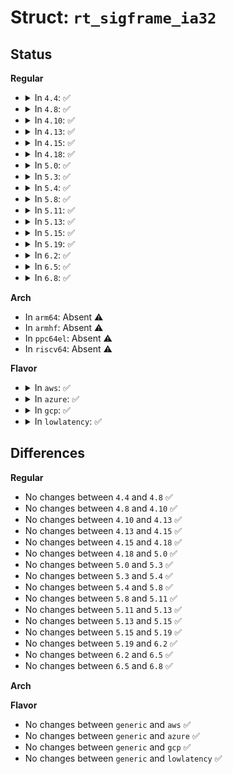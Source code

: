 # Struct: <code>rt_sigframe_ia32</code>

## Status
<b>Regular</b>
<ul>
<li>
<details>
<summary>In <code>4.4</code>: ✅</summary>

```c
struct rt_sigframe_ia32 {
    u32 pretcode;
    int sig;
    u32 pinfo;
    u32 puc;
    compat_siginfo_t info;
    struct ucontext_ia32 uc;
    char retcode[8];
};
```
</details>
</li>
<li>
<details>
<summary>In <code>4.8</code>: ✅</summary>

```c
struct rt_sigframe_ia32 {
    u32 pretcode;
    int sig;
    u32 pinfo;
    u32 puc;
    compat_siginfo_t info;
    struct ucontext_ia32 uc;
    char retcode[8];
};
```
</details>
</li>
<li>
<details>
<summary>In <code>4.10</code>: ✅</summary>

```c
struct rt_sigframe_ia32 {
    u32 pretcode;
    int sig;
    u32 pinfo;
    u32 puc;
    compat_siginfo_t info;
    struct ucontext_ia32 uc;
    char retcode[8];
};
```
</details>
</li>
<li>
<details>
<summary>In <code>4.13</code>: ✅</summary>

```c
struct rt_sigframe_ia32 {
    u32 pretcode;
    int sig;
    u32 pinfo;
    u32 puc;
    compat_siginfo_t info;
    struct ucontext_ia32 uc;
    char retcode[8];
};
```
</details>
</li>
<li>
<details>
<summary>In <code>4.15</code>: ✅</summary>

```c
struct rt_sigframe_ia32 {
    u32 pretcode;
    int sig;
    u32 pinfo;
    u32 puc;
    compat_siginfo_t info;
    struct ucontext_ia32 uc;
    char retcode[8];
};
```
</details>
</li>
<li>
<details>
<summary>In <code>4.18</code>: ✅</summary>

```c
struct rt_sigframe_ia32 {
    u32 pretcode;
    int sig;
    u32 pinfo;
    u32 puc;
    compat_siginfo_t info;
    struct ucontext_ia32 uc;
    char retcode[8];
};
```
</details>
</li>
<li>
<details>
<summary>In <code>5.0</code>: ✅</summary>

```c
struct rt_sigframe_ia32 {
    u32 pretcode;
    int sig;
    u32 pinfo;
    u32 puc;
    compat_siginfo_t info;
    struct ucontext_ia32 uc;
    char retcode[8];
};
```
</details>
</li>
<li>
<details>
<summary>In <code>5.3</code>: ✅</summary>

```c
struct rt_sigframe_ia32 {
    u32 pretcode;
    int sig;
    u32 pinfo;
    u32 puc;
    compat_siginfo_t info;
    struct ucontext_ia32 uc;
    char retcode[8];
};
```
</details>
</li>
<li>
<details>
<summary>In <code>5.4</code>: ✅</summary>

```c
struct rt_sigframe_ia32 {
    u32 pretcode;
    int sig;
    u32 pinfo;
    u32 puc;
    compat_siginfo_t info;
    struct ucontext_ia32 uc;
    char retcode[8];
};
```
</details>
</li>
<li>
<details>
<summary>In <code>5.8</code>: ✅</summary>

```c
struct rt_sigframe_ia32 {
    u32 pretcode;
    int sig;
    u32 pinfo;
    u32 puc;
    compat_siginfo_t info;
    struct ucontext_ia32 uc;
    char retcode[8];
};
```
</details>
</li>
<li>
<details>
<summary>In <code>5.11</code>: ✅</summary>

```c
struct rt_sigframe_ia32 {
    u32 pretcode;
    int sig;
    u32 pinfo;
    u32 puc;
    compat_siginfo_t info;
    struct ucontext_ia32 uc;
    char retcode[8];
};
```
</details>
</li>
<li>
<details>
<summary>In <code>5.13</code>: ✅</summary>

```c
struct rt_sigframe_ia32 {
    u32 pretcode;
    int sig;
    u32 pinfo;
    u32 puc;
    compat_siginfo_t info;
    struct ucontext_ia32 uc;
    char retcode[8];
};
```
</details>
</li>
<li>
<details>
<summary>In <code>5.15</code>: ✅</summary>

```c
struct rt_sigframe_ia32 {
    u32 pretcode;
    int sig;
    u32 pinfo;
    u32 puc;
    compat_siginfo_t info;
    struct ucontext_ia32 uc;
    char retcode[8];
};
```
</details>
</li>
<li>
<details>
<summary>In <code>5.19</code>: ✅</summary>

```c
struct rt_sigframe_ia32 {
    u32 pretcode;
    int sig;
    u32 pinfo;
    u32 puc;
    compat_siginfo_t info;
    struct ucontext_ia32 uc;
    char retcode[8];
};
```
</details>
</li>
<li>
<details>
<summary>In <code>6.2</code>: ✅</summary>

```c
struct rt_sigframe_ia32 {
    u32 pretcode;
    int sig;
    u32 pinfo;
    u32 puc;
    compat_siginfo_t info;
    struct ucontext_ia32 uc;
    char retcode[8];
};
```
</details>
</li>
<li>
<details>
<summary>In <code>6.5</code>: ✅</summary>

```c
struct rt_sigframe_ia32 {
    u32 pretcode;
    int sig;
    u32 pinfo;
    u32 puc;
    compat_siginfo_t info;
    struct ucontext_ia32 uc;
    char retcode[8];
};
```
</details>
</li>
<li>
<details>
<summary>In <code>6.8</code>: ✅</summary>

```c
struct rt_sigframe_ia32 {
    u32 pretcode;
    int sig;
    u32 pinfo;
    u32 puc;
    compat_siginfo_t info;
    struct ucontext_ia32 uc;
    char retcode[8];
};
```
</details>
</li>
</ul>
<b>Arch</b>
<ul>
<li>
In <code>arm64</code>: Absent ⚠️
</li>
<li>
In <code>armhf</code>: Absent ⚠️
</li>
<li>
In <code>ppc64el</code>: Absent ⚠️
</li>
<li>
In <code>riscv64</code>: Absent ⚠️
</li>
</ul>
<b>Flavor</b>
<ul>
<li>
<details>
<summary>In <code>aws</code>: ✅</summary>

```c
struct rt_sigframe_ia32 {
    u32 pretcode;
    int sig;
    u32 pinfo;
    u32 puc;
    compat_siginfo_t info;
    struct ucontext_ia32 uc;
    char retcode[8];
};
```
</details>
</li>
<li>
<details>
<summary>In <code>azure</code>: ✅</summary>

```c
struct rt_sigframe_ia32 {
    u32 pretcode;
    int sig;
    u32 pinfo;
    u32 puc;
    compat_siginfo_t info;
    struct ucontext_ia32 uc;
    char retcode[8];
};
```
</details>
</li>
<li>
<details>
<summary>In <code>gcp</code>: ✅</summary>

```c
struct rt_sigframe_ia32 {
    u32 pretcode;
    int sig;
    u32 pinfo;
    u32 puc;
    compat_siginfo_t info;
    struct ucontext_ia32 uc;
    char retcode[8];
};
```
</details>
</li>
<li>
<details>
<summary>In <code>lowlatency</code>: ✅</summary>

```c
struct rt_sigframe_ia32 {
    u32 pretcode;
    int sig;
    u32 pinfo;
    u32 puc;
    compat_siginfo_t info;
    struct ucontext_ia32 uc;
    char retcode[8];
};
```
</details>
</li>
</ul>

## Differences
<b>Regular</b>
<ul>
<li>
No changes between <code>4.4</code> and <code>4.8</code> ✅
</li>
<li>
No changes between <code>4.8</code> and <code>4.10</code> ✅
</li>
<li>
No changes between <code>4.10</code> and <code>4.13</code> ✅
</li>
<li>
No changes between <code>4.13</code> and <code>4.15</code> ✅
</li>
<li>
No changes between <code>4.15</code> and <code>4.18</code> ✅
</li>
<li>
No changes between <code>4.18</code> and <code>5.0</code> ✅
</li>
<li>
No changes between <code>5.0</code> and <code>5.3</code> ✅
</li>
<li>
No changes between <code>5.3</code> and <code>5.4</code> ✅
</li>
<li>
No changes between <code>5.4</code> and <code>5.8</code> ✅
</li>
<li>
No changes between <code>5.8</code> and <code>5.11</code> ✅
</li>
<li>
No changes between <code>5.11</code> and <code>5.13</code> ✅
</li>
<li>
No changes between <code>5.13</code> and <code>5.15</code> ✅
</li>
<li>
No changes between <code>5.15</code> and <code>5.19</code> ✅
</li>
<li>
No changes between <code>5.19</code> and <code>6.2</code> ✅
</li>
<li>
No changes between <code>6.2</code> and <code>6.5</code> ✅
</li>
<li>
No changes between <code>6.5</code> and <code>6.8</code> ✅
</li>
</ul>
<b>Arch</b>
<ul>
</ul>
<b>Flavor</b>
<ul>
<li>
No changes between <code>generic</code> and <code>aws</code> ✅
</li>
<li>
No changes between <code>generic</code> and <code>azure</code> ✅
</li>
<li>
No changes between <code>generic</code> and <code>gcp</code> ✅
</li>
<li>
No changes between <code>generic</code> and <code>lowlatency</code> ✅
</li>
</ul>
